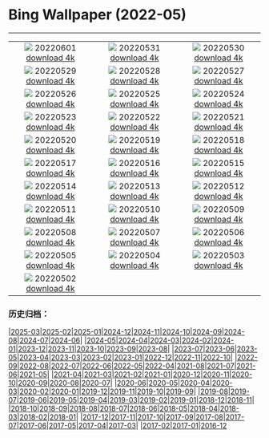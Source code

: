 # Bing Wallpaper (2022-05)
**************
| | | |
| :----: | :----: | :----: |
| ![](https://www.bing.com/th?id=OHR.MarovoLagoon_IT-IT2754772081_1920x1080.jpg) 20220601 [download 4k](https://www.bing.com/th?id=OHR.MarovoLagoon_IT-IT2754772081_UHD.jpg) | ![](https://www.bing.com/th?id=OHR.ParrotDay_IT-IT5187967304_1920x1080.jpg) 20220531 [download 4k](https://www.bing.com/th?id=OHR.ParrotDay_IT-IT5187967304_UHD.jpg) | ![](https://www.bing.com/th?id=OHR.MountFryatt_IT-IT0301172163_1920x1080.jpg) 20220530 [download 4k](https://www.bing.com/th?id=OHR.MountFryatt_IT-IT0301172163_UHD.jpg) |
| ![](https://www.bing.com/th?id=OHR.HyaliteCreek_IT-IT6247695230_1920x1080.jpg) 20220529 [download 4k](https://www.bing.com/th?id=OHR.HyaliteCreek_IT-IT6247695230_UHD.jpg) | ![](https://www.bing.com/th?id=OHR.PurnululuNP_IT-IT3946313058_1920x1080.jpg) 20220528 [download 4k](https://www.bing.com/th?id=OHR.PurnululuNP_IT-IT3946313058_UHD.jpg) | ![](https://www.bing.com/th?id=OHR.MarinHeadlands_IT-IT2683097298_1920x1080.jpg) 20220527 [download 4k](https://www.bing.com/th?id=OHR.MarinHeadlands_IT-IT2683097298_UHD.jpg) |
| ![](https://www.bing.com/th?id=OHR.Monteverde_IT-IT2174497699_1920x1080.jpg) 20220526 [download 4k](https://www.bing.com/th?id=OHR.Monteverde_IT-IT2174497699_UHD.jpg) | ![](https://www.bing.com/th?id=OHR.Alhambra_IT-IT6079483569_1920x1080.jpg) 20220525 [download 4k](https://www.bing.com/th?id=OHR.Alhambra_IT-IT6079483569_UHD.jpg) | ![](https://www.bing.com/th?id=OHR.KornatiNP_IT-IT5661369705_1920x1080.jpg) 20220524 [download 4k](https://www.bing.com/th?id=OHR.KornatiNP_IT-IT5661369705_UHD.jpg) |
| ![](https://www.bing.com/th?id=OHR.RedBellied_IT-IT9861324167_1920x1080.jpg) 20220523 [download 4k](https://www.bing.com/th?id=OHR.RedBellied_IT-IT9861324167_UHD.jpg) | ![](https://www.bing.com/th?id=OHR.ZebraEgret_IT-IT8107480688_1920x1080.jpg) 20220522 [download 4k](https://www.bing.com/th?id=OHR.ZebraEgret_IT-IT8107480688_UHD.jpg) | ![](https://www.bing.com/th?id=OHR.AlbionFalls_IT-IT6525926845_1920x1080.jpg) 20220521 [download 4k](https://www.bing.com/th?id=OHR.AlbionFalls_IT-IT6525926845_UHD.jpg) |
| ![](https://www.bing.com/th?id=OHR.ApisMellifera_IT-IT6084555397_1920x1080.jpg) 20220520 [download 4k](https://www.bing.com/th?id=OHR.ApisMellifera_IT-IT6084555397_UHD.jpg) | ![](https://www.bing.com/th?id=OHR.GlassBridge_IT-IT9136947104_1920x1080.jpg) 20220519 [download 4k](https://www.bing.com/th?id=OHR.GlassBridge_IT-IT9136947104_UHD.jpg) | ![](https://www.bing.com/th?id=OHR.KansasPrairiefire_IT-IT7664150828_1920x1080.jpg) 20220518 [download 4k](https://www.bing.com/th?id=OHR.KansasPrairiefire_IT-IT7664150828_UHD.jpg) |
| ![](https://www.bing.com/th?id=OHR.SaltPondsMaras_IT-IT7244606634_1920x1080.jpg) 20220517 [download 4k](https://www.bing.com/th?id=OHR.SaltPondsMaras_IT-IT7244606634_UHD.jpg) | ![](https://www.bing.com/th?id=OHR.PawneeOwls_IT-IT6855663980_1920x1080.jpg) 20220516 [download 4k](https://www.bing.com/th?id=OHR.PawneeOwls_IT-IT6855663980_UHD.jpg) | ![](https://www.bing.com/th?id=OHR.BerninaBloodMoon_IT-IT8619432717_1920x1080.jpg) 20220515 [download 4k](https://www.bing.com/th?id=OHR.BerninaBloodMoon_IT-IT8619432717_UHD.jpg) |
| ![](https://www.bing.com/th?id=OHR.WindmillDay_IT-IT7807068765_1920x1080.jpg) 20220514 [download 4k](https://www.bing.com/th?id=OHR.WindmillDay_IT-IT7807068765_UHD.jpg) | ![](https://www.bing.com/th?id=OHR.MaasaiGiraffe_IT-IT6844689776_1920x1080.jpg) 20220513 [download 4k](https://www.bing.com/th?id=OHR.MaasaiGiraffe_IT-IT6844689776_UHD.jpg) | ![](https://www.bing.com/th?id=OHR.RedCross_IT-IT6231651988_1920x1080.jpg) 20220512 [download 4k](https://www.bing.com/th?id=OHR.RedCross_IT-IT6231651988_UHD.jpg) |
| ![](https://www.bing.com/th?id=OHR.OiaVillage_IT-IT5843945491_1920x1080.jpg) 20220511 [download 4k](https://www.bing.com/th?id=OHR.OiaVillage_IT-IT5843945491_UHD.jpg) | ![](https://www.bing.com/th?id=OHR.GiffordPinchot_IT-IT5020682820_1920x1080.jpg) 20220510 [download 4k](https://www.bing.com/th?id=OHR.GiffordPinchot_IT-IT5020682820_UHD.jpg) | ![](https://www.bing.com/th?id=OHR.GoremeNationalPark_IT-IT4673848385_1920x1080.jpg) 20220509 [download 4k](https://www.bing.com/th?id=OHR.GoremeNationalPark_IT-IT4673848385_UHD.jpg) |
| ![](https://www.bing.com/th?id=OHR.MomJoey_IT-IT4160656369_1920x1080.jpg) 20220508 [download 4k](https://www.bing.com/th?id=OHR.MomJoey_IT-IT4160656369_UHD.jpg) | ![](https://www.bing.com/th?id=OHR.SwedishAntenna_IT-IT3468049295_1920x1080.jpg) 20220507 [download 4k](https://www.bing.com/th?id=OHR.SwedishAntenna_IT-IT3468049295_UHD.jpg) | ![](https://www.bing.com/th?id=OHR.HertfordshireBluebells_IT-IT0795970711_1920x1080.jpg) 20220506 [download 4k](https://www.bing.com/th?id=OHR.HertfordshireBluebells_IT-IT0795970711_UHD.jpg) |
| ![](https://www.bing.com/th?id=OHR.JaliscoAgave_IT-IT5750651181_1920x1080.jpg) 20220505 [download 4k](https://www.bing.com/th?id=OHR.JaliscoAgave_IT-IT5750651181_UHD.jpg) | ![](https://www.bing.com/th?id=OHR.WadiRum_IT-IT4694363414_1920x1080.jpg) 20220504 [download 4k](https://www.bing.com/th?id=OHR.WadiRum_IT-IT4694363414_UHD.jpg) | ![](https://www.bing.com/th?id=OHR.DuckHen_IT-IT3826787541_1920x1080.jpg) 20220503 [download 4k](https://www.bing.com/th?id=OHR.DuckHen_IT-IT3826787541_UHD.jpg) |
| ![](https://www.bing.com/th?id=OHR.TravertineTurkey_IT-IT2076076843_1920x1080.jpg) 20220502 [download 4k](https://www.bing.com/th?id=OHR.TravertineTurkey_IT-IT2076076843_UHD.jpg) |  |  |

### 历史归档：

|[2025-03](/2025-03/2025-03.md)|[2025-02](/2025-02/2025-02.md)|[2025-01](/2025-01/2025-01.md)|[2024-12](/2024-12/2024-12.md)|[2024-11](/2024-11/2024-11.md)|[2024-10](/2024-10/2024-10.md)|[2024-09](/2024-09/2024-09.md)|[2024-08](/2024-08/2024-08.md)|[2024-07](/2024-07/2024-07.md)|[2024-06](/2024-06/2024-06.md)|
|[2024-05](/2024-05/2024-05.md)|[2024-04](/2024-04/2024-04.md)|[2024-03](/2024-03/2024-03.md)|[2024-02](/2024-02/2024-02.md)|[2024-01](/2024-01/2024-01.md)|[2023-12](/2023-12/2023-12.md)|[2023-11](/2023-11/2023-11.md)|[2023-10](/2023-10/2023-10.md)|[2023-09](/2023-09/2023-09.md)|[2023-08](/2023-08/2023-08.md)|
|[2023-07](/2023-07/2023-07.md)|[2023-06](/2023-06/2023-06.md)|[2023-05](/2023-05/2023-05.md)|[2023-04](/2023-04/2023-04.md)|[2023-03](/2023-03/2023-03.md)|[2023-02](/2023-02/2023-02.md)|[2023-01](/2023-01/2023-01.md)|[2022-12](/2022-12/2022-12.md)|[2022-11](/2022-11/2022-11.md)|[2022-10](/2022-10/2022-10.md)|
|[2022-09](/2022-09/2022-09.md)|[2022-08](/2022-08/2022-08.md)|[2022-07](/2022-07/2022-07.md)|[2022-06](/2022-06/2022-06.md)|[2022-05](/2022-05/2022-05.md)|[2022-04](/2022-04/2022-04.md)|[2021-08](/2021-08/2021-08.md)|[2021-07](/2021-07/2021-07.md)|[2021-06](/2021-06/2021-06.md)|[2021-05](/2021-05/2021-05.md)|
|[2021-04](/2021-04/2021-04.md)|[2021-03](/2021-03/2021-03.md)|[2021-02](/2021-02/2021-02.md)|[2021-01](/2021-01/2021-01.md)|[2020-12](/2020-12/2020-12.md)|[2020-11](/2020-11/2020-11.md)|[2020-10](/2020-10/2020-10.md)|[2020-09](/2020-09/2020-09.md)|[2020-08](/2020-08/2020-08.md)|[2020-07](/2020-07/2020-07.md)|
|[2020-06](/2020-06/2020-06.md)|[2020-05](/2020-05/2020-05.md)|[2020-04](/2020-04/2020-04.md)|[2020-03](/2020-03/2020-03.md)|[2020-02](/2020-02/2020-02.md)|[2020-01](/2020-01/2020-01.md)|[2019-12](/2019-12/2019-12.md)|[2019-11](/2019-11/2019-11.md)|[2019-10](/2019-10/2019-10.md)|[2019-09](/2019-09/2019-09.md)|
|[2019-08](/2019-08/2019-08.md)|[2019-07](/2019-07/2019-07.md)|[2019-06](/2019-06/2019-06.md)|[2019-05](/2019-05/2019-05.md)|[2019-04](/2019-04/2019-04.md)|[2019-03](/2019-03/2019-03.md)|[2019-02](/2019-02/2019-02.md)|[2019-01](/2019-01/2019-01.md)|[2018-12](/2018-12/2018-12.md)|[2018-11](/2018-11/2018-11.md)|
|[2018-10](/2018-10/2018-10.md)|[2018-09](/2018-09/2018-09.md)|[2018-08](/2018-08/2018-08.md)|[2018-07](/2018-07/2018-07.md)|[2018-06](/2018-06/2018-06.md)|[2018-05](/2018-05/2018-05.md)|[2018-04](/2018-04/2018-04.md)|[2018-03](/2018-03/2018-03.md)|[2018-02](/2018-02/2018-02.md)|[2018-01](/2018-01/2018-01.md)|
|[2017-12](/2017-12/2017-12.md)|[2017-11](/2017-11/2017-11.md)|[2017-10](/2017-10/2017-10.md)|[2017-09](/2017-09/2017-09.md)|[2017-08](/2017-08/2017-08.md)|[2017-07](/2017-07/2017-07.md)|[2017-06](/2017-06/2017-06.md)|[2017-05](/2017-05/2017-05.md)|[2017-04](/2017-04/2017-04.md)|[2017-03](/2017-03/2017-03.md)|
|[2017-02](/2017-02/2017-02.md)|[2017-01](/2017-01/2017-01.md)|[2016-12](/2016-12/2016-12.md)